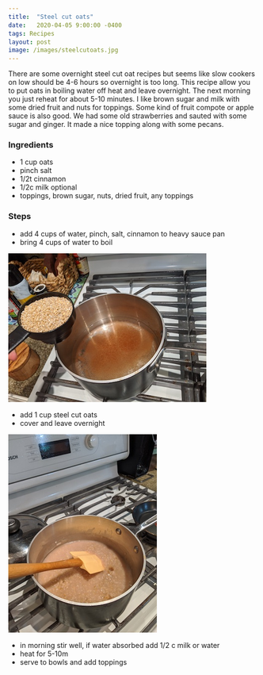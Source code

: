 ```yaml
---
title:  "Steel cut oats"
date:   2020-04-05 9:00:00 -0400
tags: Recipes
layout: post
image: /images/steelcutoats.jpg
---
```

There are some overnight steel cut oat recipes but seems like slow
cookers on low should be 4-6 hours so overnight is too long.  This
recipe allow you to put oats in boiling water off heat and leave
overnight.  The next morning you just reheat for about 5-10 minutes.
I like brown sugar and milk with some dried fruit and nuts for toppings.
Some kind of fruit compote or apple sauce is also good.  We had some old strawberries
and sauted with some sugar and ginger.  It made a nice topping along with some
pecans.

### Ingredients
- 1 cup oats
- pinch salt
- 1/2t cinnamon
- 1/2c milk optional
- toppings, brown sugar, nuts, dried fruit, any toppings

### Steps
- add 4 cups of water, pinch, salt, cinnamon to heavy sauce pan
- bring 4 cups of water to boil

![add oats to boiling water](/images/steelcutoats1.jpg)

- add 1 cup steel cut oats
- cover and leave overnight

![oats simmering](/images/steelcutoats2.jpg)

- in morning stir well, if water absorbed add 1/2 c milk or water
- heat for 5-10m
- serve to bowls and add toppings
